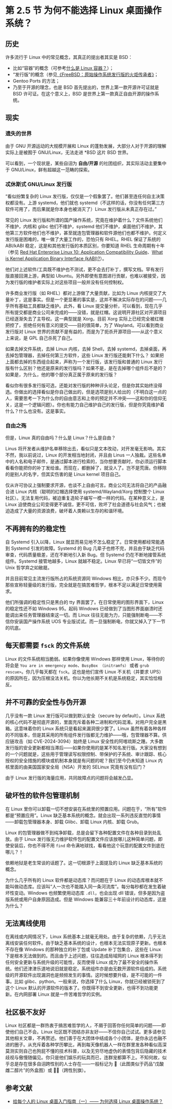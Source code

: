 # 第 2.5 节 为何不能选择 Linux 桌面操作系统？

## 历史

许多流行于 Linux 中的常见概念，其真正的提出者其实是 BSD：

- 比如“容器”的概念（可参考[什么是 Linux 容器？](https://www.redhat.com/zh/topics/containers/whats-a-linux-container)）；
- “发行版”的概念（参见[《FreeBSD：原始操作系统发行版的火炬传承者》](https://book.bsdcn.org/fan-yi-wen-zhang-cun-dang/2025-nian-1-yue/bsd)；
- Gentoo Ports 的方法；
- 乃至于开源的理念，也是 BSD 首先提出的，世界上第一款开源许可证就是 BSD 许可证。在这个意义上，BSD 是世界上第一款真正自由开源的操作系统。

## 现实

### 遗失的世界

由于 GNU 开源运动的大规模开展和 Linux 的蓬勃发展，大部分人对于开源的理解实际上是被囿于 GNU/Linux，无法走进 \*BSD 这片 BSD 世界。

可以看到，一个现状是，某些自诩为 **自由/开源** 的社团组织，其实际活动主要集中于 GNU/Linux，鲜有超越这一范畴的探索。

### 忒休斯式 GNU/Linux 发行版

“看似纷繁复杂的 Linux 发行版，仅仅是一个假象罢了。他们甚至连任何自主决策权都没有。上游 systemd，他们就也 systemd（不这样的话，你没有任何第三方软件可用了，而后果就是你本身也被消灭了）Linux 发行版从未真正存在过。”

常见的 Linux 发行版和所谓的国产操作系统，究竟在维护着什么？文件系统他们不维护，内核和 glibc 他们不维护，systemd 他们不维护，桌面他们不维护，其他第三方软件他们也不维护，甚至就连包管理器和软件源他们也都不维护。何定义发行版是困难的，唯一做了大量工作的，恐怕只有 RHEL。RHEL 保证了系统的 ABI/kABI 稳定，这是和其他发行版的本质区别，你要知道 RHEL 生命周期有十年（参见 [Red Hat Enterprise Linux 10: Application Compatibility Guide](https://access.redhat.com/articles/rhel10-abi-compatibility)、[What is Kernel Application Binary Interface (kABI)?](https://access.redhat.com/solutions/444773)）。

他们对上述软件/工具既不维护也不测试，更不会去打补丁，撰写文档。罕有发行版直接回溯上游，典型如 Ubuntu。另外即使有意图进行贡献，也难以被接受，因为发行版的维护者实际上对这些项目一般并没有任何控制权。

许多商业发行版（如 RHEL）都对上游做了大量贡献，比如为 Linux 内核提交了大量补丁，这是事实。但是一个更显著的事实是，这并不解决实际存在的问题——几乎所有基础工具都缺乏维护。此外，看 Linux 提交量分析，可以看到，现在几乎所有提交都是商业公司来完成的——没错，就是红帽。这说明开源社区对开源项目已经逐渐失去了主导权。这一典型就是 Xorg，目前 Xorg 实际上已经完全被红帽把控了，拒绝任何有意义的提交——目的很简单，为了 Wayland。可以看到商业发行版对 Linux 世界的贡献不是有益的，而是为了扼杀开源项目——从这个意义上来说，是 GPL 自己杀死了自己。

如果去掉文件系统，去掉 Linux 内核，去掉 Shell，去掉 systemd，去掉桌面，再去掉包管理器，去掉任何第三方软件，这些 Linux 发行版还能剩下什么？ 如果把上面都去掉的东西组合起来，声称为一个发行版，该发行版和普通的 Linux 发行版有什么区别？他还是原来的发行版吗？如果不是，是在去掉哪个组件后不是的？如果是，为什么，他的哪个部分真正属于原来的发行版？

看似你有很多发行版可选，还能对发行版的种种评头论足，但是你其实始终没得选。你做出的选择看似是你自己做出的，但是选项是别人给出的（不明白这一点的人，需要思考一下为什么你的自由意志和上帝的预定并不冲突——这和你的信仰无关，这是一个逻辑问题）。你也有能力自己维护自己的发行版，但是你究竟维护着什么？什么也没有。这是事实。

### 自由之殇

但是，Linux 真的自由吗？什么是 Linux？什么是自由？

Linus 将开发者从维护名单移除出去，看似只是文本改动，对开发毫无影响。其实不然，我以前说过，Linux 的开发相当地封闭，并且由 Linus 一人独裁。这些名单中的人名和电子邮件，是通过脚本进行检索的，当你想要贡献时，你必须运行脚本看看你能把你的补丁发给谁。而现在，都删掉了，就没人了。岂不是荒唐。你移除的是别人的名字，但其实伤害的是 Linux kernel 项目自己。

仅从许可协议上强制要求开源，也谈不上自由可言。商业公司无法将自己的产品融合进 Linux 内核（聪明的红帽选择使用 systemd/Wayland/Xorg 控制整个 Linux 社区）。无法复用代码，被迫重复造轮子编写一模一样的代码。在某种意义上，是 Linux 迫使商业公司变得更不诚信，更不可信，败坏了社会道德与社会风气；也被迫造成了大量的资源浪费，破坏着人类赖以生存的和谐环境。
## 不再拥有的的稳定性

自 Systemd 引入以降，Linux 就显而易见地不怎么稳定了。日常使用都经常能遇到 Systemd 引发的故障。Systemd 的 Bug 几辈子也修不完，并且由于缺乏代码审查，代码质量极差，还在不断地引入新 Bug。但 Systemd 仍在不断地接管系统组件。Systemd 接管地越多，Linux 就越不稳定。Linux 早已将“一切皆文件”的 Unix 哲学弃之如敝屣。

并且目前常见主流发行版所占的系统资源同 Windows 相比，亦只多不少。而现今那些宣称轻量级的发行版，完全就是在搞苦难哲学，根本不足以满足日常使用需求。

他们所强调的稳定性只是黑白的 tty 界面罢了。在日常使用的图形界面下，Linux 的稳定性还不如 Windows 95。起码 Windows 已经做到了当图形界面崩溃时还能调出来任务管理器结束这一切。而 Linux 往往无能为力，只能强制断电——不信你安装国产操作系统 UOS 专业版试试。而一旦强制断电，你就又掉入了下一节的坑底。

## 每天都需要 `fsck` 的文件系统

Linux 的文件系统相当脆弱。如果你像使用 Windows 那样使用 Linux，等待你的将会是 `You are in emergency mode`、`BusyBox （initramfs）` 或者 `grub rescue>`。你几乎每天都在 `fsck`。这也是他们宣传 Linux 不关机（并要求 UPS）的原因所在，因为压根没法关机。你以为他长期不关机是系统稳定，其实恰恰相反。

## 并不可靠的安全性与伪开源

几乎没有一款 Linux 发行版可以做到默认安全（secure by default）。Linux 系统的核心代码不是彻底开源的，里面充斥着各种二进制和代码混淆。对用户完全是黑箱。这意味着你的 Linux 系统只是看起来漏洞很少罢了。Linux 虽然有着各种各样的不同版本，但是其采用的所有组件发行版都无力维护——哦，包管理器不算。供应链攻击（如 CVE-2024-3094）始终是 Linux 安全性的阿喀琉斯之踵。大多数发行版的安全更新都相当滞后——如果你使用的是某不知名发行版。大家没有想到的一个问题就是，这些用于管理读写权限控制、带保护的子系统、审计跟踪、核心授权的安全措施的模块或机制本身就是有问题的呢？我们至今仍未知道 Linux 内核里面的由美国国家安全局（NSA）开发的 SELinux 究竟有没有后门？

由于 Linux 发行版的海量应用，共同故障点的问题将会越发凸显。

## 破坏性的软件包管理机制

在 Linux 里你可以卸载一切不想安装在系统里的预置应用。问题在于，“所有”软件都是“预置应用”。Linux 缺乏基本系统的概念。就会出现一系列违反直觉的事情——卸载包管理器本身、卸载 Glibc、卸载 Linux 内核、卸载 Grub。

Linux 的包管理器做不到纯净卸载，总是会留下各种配置文件在各种目录到处乱放。由于 Linux 发行版无力维护软件包的配置文件应该放哪儿这种简单问题，即使安装后，你也不得不用 `find` 命令满地球找，看看他这个玩意的配置文件到底在哪儿？！

依赖地狱是老生常谈的话题了。这一切根源于上面提及的 Linux 缺乏基本系统的概念。

为什么几乎所有的 Linux 软件都是动态库？而问题在于 Linux 的动态库根本就不能叫做动态库。应该叫“人一次也不能踏入同一条河流库”。每分每秒都在发生着破坏性变动。Windows 也频繁使用动态库 `.dll`，也会出现 dll 错误，但多是因为盗版系统或用户自身原因造成。但是 Windows 能兼容三十年前设计的动态库，这是为什么？

## 无法离线使用

在离线或内网情况下，Linux 系统基本上就毫无用处。由于复杂的依赖，几乎无法离线安装任何软件。由于缺乏基本系统的设计，也根本无法实现原子更新。也根本不存在像 Windows 的那种独立的补丁包或 Update 补丁包集合，这些在 Linux 下是根本无法做到的。而且由于上述问题，往往造成局域网的 Linux 根本得不到任何安全更新与系统升级的可能性，反而使得 Linux 成为了最不安全的操作系统。他们还津津乐道地说旧就是稳定。系统组件亦是由无数开源软件组成的。系统级的开源软件出现漏洞也是频频发生的事情。这时候想要升级，是不可能的一件事。比如 glibc、python。一般来说，你选择了什么 Linux，你就已经被锁死到了这个 Linux 默认的开源软件的版本了。你既得不到安全更新，也得不到功能更新。在内网部署 Linux 就是一件苦难哲学的实例。

## 社区极不友好

Linux 社区都是一群热衷于搞苦难哲学的人，不屑于回答你任何简单的问题——即使他们自己不会。Linux 社区既不团结亦非友好——不信你自己试试。更多请参见其他相关文章，不再赘述。他们善于在大团体中结成各个小团体，是你永远也融不进的圈子。从充斥着各种学历攀比，再到每天像机器人一样在群里发各种看似高深莫测实则自己也狗屁不懂的技术科普，以及无穷尽地虚伪的表情包背后隐藏的技术歧视与傲慢随偏见。你只是他们娱乐的玩具而已，连群宠都算不上。不知何故，似乎总是存在很多自诩跨性别的人士存在——一般标记为 🍥（此图类似于药品“戊酸雌二醇片”的外盒图）或 🏳️‍⚧️（跨性別旗）。

## 参考文献

- [给每个人的 Linux 桌面入门指南（一）—— 为何选择 Linux 桌面操作系统？](https://sspai.com/post/64499)

